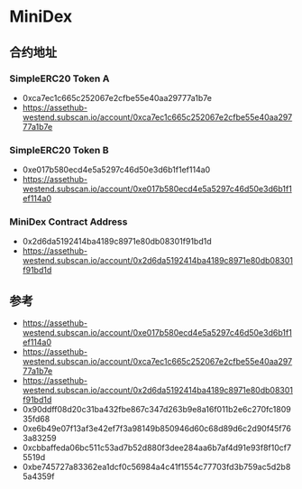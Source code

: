 # MiniDex

## 合约地址

### SimpleERC20 Token A

- 0xca7ec1c665c252067e2cfbe55e40aa29777a1b7e
- <https://assethub-westend.subscan.io/account/0xca7ec1c665c252067e2cfbe55e40aa29777a1b7e>

### SimpleERC20 Token B

- 0xe017b580ecd4e5a5297c46d50e3d6b1f1ef114a0
- <https://assethub-westend.subscan.io/account/0xe017b580ecd4e5a5297c46d50e3d6b1f1ef114a0>

### MiniDex Contract Address

- 0x2d6da5192414ba4189c8971e80db08301f91bd1d
- <https://assethub-westend.subscan.io/account/0x2d6da5192414ba4189c8971e80db08301f91bd1d>

## 参考

- <https://assethub-westend.subscan.io/account/0xe017b580ecd4e5a5297c46d50e3d6b1f1ef114a0>
- <https://assethub-westend.subscan.io/account/0xca7ec1c665c252067e2cfbe55e40aa29777a1b7e>
- <https://assethub-westend.subscan.io/account/0x2d6da5192414ba4189c8971e80db08301f91bd1d>
- 0x90ddff08d20c31ba432fbe867c347d263b9e8a16f011b2e6c270fc180935fd68
- 0xe6b49e07f13af3e42ef7f3a98149b850946d60c68d89d6c2d90f45f763a83259
- 0xcbbaffeda06bc511c53ad7b52d880f3dee284aa6b7af4d91e93f8f10cf75519d
- 0xbe745727a83362ea1dcf0c56984a4c41f1554c77703fd3b759ac5d2b85a4359f
